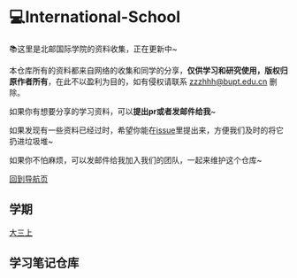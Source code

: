 # 💻International-School

📚这里是北邮国际学院的资料收集，正在更新中~

本仓库所有的资料都来自网络的收集和同学的分享，**仅供学习和研究使用，版权归原作者所有**，在此不以盈利为目的，如有侵权请联系 [zzzhhh@bupt.edu.cn](zzzhhh@bupt.edu.cn) 删除。

如果你有想要分享的学习资料，可以**提出pr或者发邮件给我**~

如果发现有一些资料已经过时，希望你能在[issue](https://github.com/BUPT-study-materials/Software-Engeering/issues)里提出来，方便我们及时的将它扔进垃圾堆~

如果你不怕麻烦，可以发邮件给我加入我们的团队，一起来维护这个仓库~

[回到导航页](https://github.com/BUPT-study-materials/BUPTStudyMaterials)

## 学期

 [大三上](大三上/)


## 学习笔记仓库

